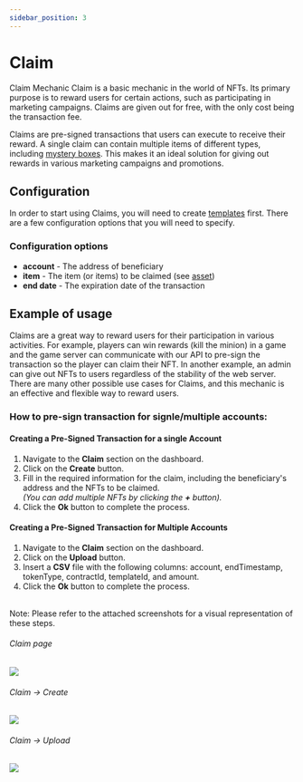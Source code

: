 ```yaml
---
sidebar_position: 3
---
```


# Claim

Claim Mechanic Claim is a basic mechanic in the world of NFTs. 
Its primary purpose is to reward users for certain actions, such as participating in marketing campaigns. Claims are given out for free, with the only cost being the transaction fee.

Claims are pre-signed transactions that users can execute to receive their reward. 
A single claim can contain multiple items of different types, including [mystery boxes](/docs/admin-panel/hierarchy/mystery/box). This makes it an ideal solution for giving out rewards in various marketing campaigns and promotions.

## Configuration

In order to start using Claims, you will need to create [templates](/docs/admin-panel/hierarchy/ERC721/template/) first. 
There are a few configuration options that you will need to specify. 

### Configuration options

- **account** - The address of beneficiary
- **item** - The item (or items) to be claimed (see [asset](/docs/admin-panel/miscellaneous/asset/))
- **end date** - The expiration date of the transaction

## Example of usage

Claims are a great way to reward users for their participation in various activities. For example, 
players can win rewards (kill the minion) in a game and the game server can communicate with our API to pre-sign the transaction so the player can claim their NFT. In another example, an admin can give out NFTs to users regardless of the stability of the web server. There are many other possible use cases for Claims, and this mechanic is an effective and flexible way to reward users.

### How to pre-sign transaction for signle/multiple accounts:

#### Creating a Pre-Signed Transaction for a single Account

1. Navigate to the **Claim** section on the dashboard.
2. Click on the **Create** button.
3. Fill in the required information for the claim, including the beneficiary's address and the NFTs to be claimed. <br/>*(You can add multiple NFTs by clicking the **+** button).*
4. Click the **Ok** button to complete the process.

#### Creating a Pre-Signed Transaction for Multiple Accounts

1. Navigate to the **Claim** section on the dashboard.
2. Click on the **Upload** button.
3. Insert a **CSV** file with the following columns: account, endTimestamp, tokenType, contractId, templateId, and amount.
4. Click the **Ok** button to complete the process.

<br/>Note: Please refer to the attached screenshots for a visual representation of these steps. <br/>


###### Claim page
![](/img/claim_actions.jpeg)

###### Claim -> Create
![](/img/claim_create.jpeg)

###### Claim -> Upload
![](/img/claim_upload.jpeg)